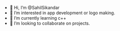 - 👋 Hi, I’m @SahilSikandar
- 👀 I’m interested in app development or logo making.
- 🌱 I’m currently learning c++
- 💞️ I’m looking to collaborate on projects.


<!---
SahilSikandar/SahilSikandar is a ✨ special ✨ repository because its `README.md` (this file) appears on your GitHub profile.
You can click the Preview link to take a look at your changes.
--->
